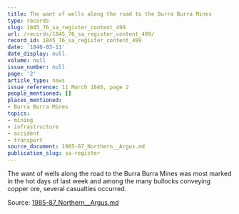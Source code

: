 ```yaml
---
title: The want of wells along the road to the Burra Burra Mines
type: records
slug: 1845_76_sa_register_content_499
url: /records/1845_76_sa_register_content_499/
record_id: 1845_76_sa_register_content_499
date: '1846-03-11'
date_display: null
volume: null
issue_number: null
page: '2'
article_type: news
issue_reference: 11 March 1846, page 2
people_mentioned: []
places_mentioned:
- Burra Burra Mines
topics:
- mining
- infrastructure
- accident
- transport
source_document: 1985-87_Northern__Argus.md
publication_slug: sa-register
---
```


The want of wells along the road to the Burra Burra Mines was most marked in the hot days of last week and among the many bullocks conveying copper ore, several casualties occurred.

Source: [1985-87_Northern__Argus.md](/downloads/markdown/1985-87_Northern__Argus.md)
